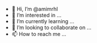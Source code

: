 - 👋 Hi, I’m @amimrhl
- 👀 I’m interested in ...
- 🌱 I’m currently learning ...
- 💞️ I’m looking to collaborate on ...
- 📫 How to reach me ...

<!---
amimrhl/amimrhl is a ✨ special ✨ repository because its `README.md` (this file) appears on your GitHub profile.
You can click the Preview link to take a look at your changes.
--->
